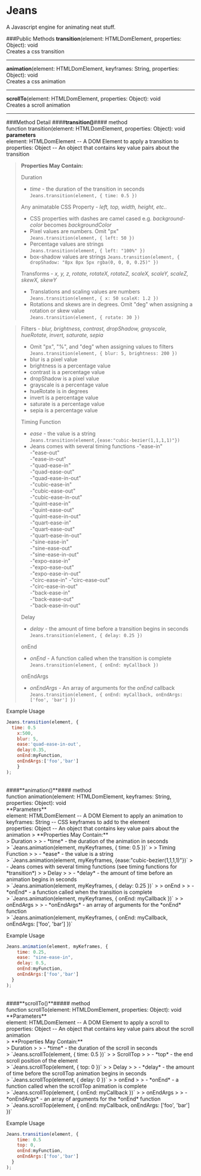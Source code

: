Jeans
===================

A Javascript engine for animating neat stuff.

###Public Methods
**transition**(element: HTMLDomElement, properties: Object): void<br>
Creates a css transition
____
**animation**(element: HTMLDomElement, keyframes: String, properties: Object): void<br>
Creates a css animation
____
**scrollTo**(element: HTMLDomElement, properties: Object): void<br>
Creates a scroll animation
___

###Method Detail
####**transition()**#### method<br>
function transition(element: HTMLDomElement, properties: Object): void<br>
**parameters**<br>
element: HTMLDomElement -- A DOM Element to apply a transition to<br>
properties: Object -- An object that contains key value pairs about the transition<br>

> **Properties May Contain:**
>
> Duration
> 
> - *time* - the duration of the transition in seconds <br>
> `Jeans.transition(element, { time: 0.5 })`
> 
> Any animatable CSS Property - *left, top, width, height, etc..*
> 
> - CSS properties with dashes are camel cased e.g. *background-color* becomes *backgroundColor*
> - Pixel values are numbers. Omit "px" <br>
> `Jeans.transition(element, { left: 50 })`
> - Percentage values are strings <br>
> `Jeans.transition(element, { left: "100%" })`
> - box-shadow values are strings
> `Jeans.transition(element, { dropShadow: "8px 8px 5px rgba(0, 0, 0, 0.25)" })`
>
> Transforms - *x, y, z, rotate, rotateX, rotateZ, scaleX, scaleY, scaleZ, skewX, skewY*
> 
> - Translations and scaling values are numbers <br>
> `Jeans.transition(element, { x: 50 scaleX: 1.2 })`
> - Rotations and skews are in degrees. Omit "deg" when assigning a rotation or skew value  <br>
> `Jeans.transition(element, { rotate: 30 })`

> Filters - *blur, brightness, contrast, dropShadow, grayscale, hueRotate, invert, saturate, sepia*
> 
> - Omit "px", "%", and "deg" when assigning values to filters <br>
> `Jeans.transition(element, { blur: 5, brightness: 200 })`
> - blur is a pixel value
> - brightness is a percentage value
> - contrast is a percentage value
> - dropShadow is a pixel value
> - grayscale is a percentage value
> - hueRotate is in degrees
> - invert is a percentage value
> - saturate is a percentage value
> - sepia is a percentage value
> 
> Timing Function
> 
> - *ease* - the value is a string <br>
> `Jeans.transition(element,{ease:"cubic-bezier(1,1,1,1)"})`
> - Jeans comes with several timing functions
 >-"ease-in"  
 -"ease-out"  
 -"ease-in-out"  
-"quad-ease-in"  
-"quad-ease-out"  
-"quad-ease-in-out"  
-"cubic-ease-in"  
-"cubic-ease-out"  
-"cubic-ease-in-out"  
-"quint-ease-in"  
-"quint-ease-out"  
-"quint-ease-in-out"  
-"quart-ease-in"  
-"quart-ease-out"  
-"quart-ease-in-out"  
-"sine-ease-in"  
-"sine-ease-out"  
-"sine-ease-in-out"  
-"expo-ease-in"  
-"expo-ease-out"  
-"expo-ease-in-out"  
-"circ-ease-in"
-"circ-ease-out"  
-"circ-ease-in-out"  
-"back-ease-in"  
-"back-ease-out"  
-"back-ease-in-out" 
> 
> Delay
> 
> - *delay* - the amount of time before a transition begins in seconds <br>
> `Jeans.transition(element, { delay: 0.25 })`
> 
> onEnd
> 
> - *onEnd* - A function called when the transition is complete <br>
> `Jeans.transition(element, { onEnd: myCallback })`
> 
> onEndArgs
> 
> - *onEndArgs* - An array of arguments for the *onEnd* callback <br>
> `Jeans.transition(element, { onEnd: myCallback, onEndArgs: ['foo', 'bar'] })`

Example Usage
```javascript
Jeans.transition(element, { 
  time: 0.5
	x:500, 
	blur: 5,
	ease:'quad-ease-in-out', 
	delay:0.35, 
	onEnd:myFunction, 
	onEndArgs:['foo','bar'] 
	}
); 
```

<br>
####**animation()**#### method<br>
function animation(element: HTMLDomElement, keyframes: String, properties: Object): void<br>
**Parameters**<br>
element: HTMLDomElement -- A DOM Element to apply an animation to<br>
keyframes: String -- CSS keyframes to add to the element<br>
properties: Object -- An object that contains key value pairs about the animation
> **Properties May Contain:** <br>
> Duration
> 
> - *time* - the duration of the animation in seconds <br>
> `Jeans.animation(element, myKeyframes, { time: 0.5 })`
> 
> Timing Function
> 
> - *ease* - the value is a string <br>
> `Jeans.animation(element, myKeyframes, {ease:"cubic-bezier(1,1,1,1)"})`
> - Jeans comes with several timing functions (see timing functions for *transition*)
> 
> Delay
> 
> - *delay* - the amount of time before an animation begins in seconds <br>
> `Jeans.animation(element, myKeyframes, { delay: 0.25 })`
> 
> onEnd
> 
> - *onEnd* - a function called when the transition is complete <br>
> `Jeans.animation(element, myKeyframes, { onEnd: myCallback })`
> 
> onEndArgs
> 
> - *onEndArgs* - an array of arguments for the *onEnd* function <br>
> `Jeans.animation(element, myKeyframes, { onEnd: myCallback, onEndArgs: ['foo', 'bar'] })`

Example Usage
```javascript
Jeans.animation(element, myKeframes, { 
    time: 0.25, 
    ease: "sine-ease-in", 
    delay: 0.5,
    onEnd:myFunction, 
    onEndArgs:['foo','bar'] 
  }
); 
```

<br>
####**scrollTo()**##### method<br>
function scrollTo(element: HTMLDomElement, properties: Object): void<br>
**Parameters**<br>
element: HTMLDomElement -- A DOM Element to apply a scroll to<br>
properties: Object -- An object that contains key value pairs about the scroll animation<br>
> **Properties May Contain:** <br>
> Duration
> 
> - *time* - the duration of the scroll in seconds <br>
> `Jeans.scrollTo(element, { time: 0.5 })`
> 
> ScrollTop
> 
> - *top* - the end scroll position of the element <br>
> `Jeans.scrollTop(element, { top: 0 })` 
>
> Delay
> 
> - *delay* - the amount of time before the scrollTop animation begins in seconds <br>
> `Jeans.scrollTop(element, { delay: 0 })`
> 
> onEnd
> 
> - *onEnd* - a function called when the scrollTop animation is complete <br>
> `Jeans.scrollTop(element, { onEnd: myCallback })`
> 
> onEndArgs
> 
> - *onEndArgs* - an array of arguments for the *onEnd* function <br>
> `Jeans.scrollTop(element, { onEnd: myCallback, onEndArgs: ['foo', 'bar'] })`

Example Usage
```javascript
Jeans.transition(element, { 
    time: 0.5
    top: 0,
    onEnd:myFunction, 
    onEndArgs:['foo','bar'] 
  }
); 
```
